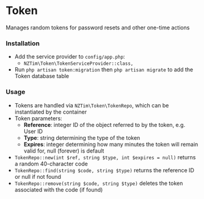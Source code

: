 # Token

Manages random tokens for password resets and other one-time actions

### Installation

  * Add the service provider to `config/app.php`:
    * `NZTim\Token\TokenServiceProvider::class,`
  * Run `php artisan token:migration` then `php artisan migrate` to add the Token database table

### Usage

  * Tokens are handled via `NZTim\Token\TokenRepo`, which can be instantiated by the container
  * Token parameters:
    * **Reference**: integer ID of the object referred to by the token, e.g. User ID
    * **Type**: string determining the type of the token
    * **Expires**: integer determining how many minutes the token will remain valid for, null (forever) is default
  * `TokenRepo::new(int $ref, string $type, int $expires = null)` returns a random 40-character code
  * `TokenRepo::find(string $code, string $type)` returns the reference ID or null if not found
  * `TokenRepo::remove(string $code, string $type)` deletes the token associated with the code (if found)
  